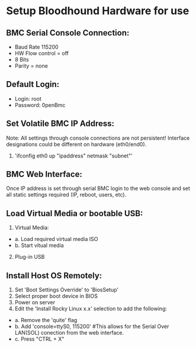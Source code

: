 # Setup Bloodhound Hardware for use

## BMC Serial Console Connection:
- Baud Rate 115200
- HW Flow control = off
- 8 Bits
- Parity = none


## Default Login:
- Login: root
- Password: 0penBmc


## Set Volatile BMC IP Address:
Note: All settings through console connections are not persistent!  Interface designations could be different on hardware (eth0/end0).
1. 'ifconfig eth0 up "ipaddress" netmask "subnet"'


## BMC Web Interface:
Once IP address is set through serial BMC login to the web console and set all static settings required (IP, reboot, users, etc).


## Load Virtual Media or bootable USB:
1. Virtual Media:
  - a. Load required virtual media ISO
  - b. Start vitual media
2. Plug-in USB


## Install Host OS Remotely:
1. Set 'Boot Settings Override' to 'BiosSetup'
2. Select proper boot device in BIOS
3. Power on server
4. Edit the 'Install Rocky Linux x.x' selection to add the following:
  - a. Remove the 'quite' flag
  - b. Add 'console=ttyS0, 115200' #This allows for the Serial Over LAN(SOL) conection from the web interface.
  - c. Press "CTRL + X"

